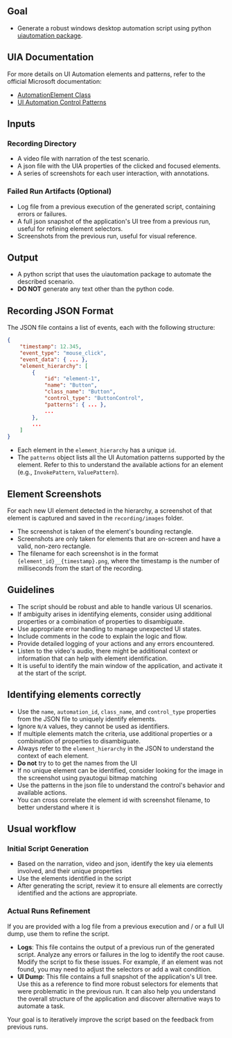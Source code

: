## Goal
- Generate a robust windows desktop automation script using python [uiautomation package](https://github.com/yinkaisheng/Python-UIAutomation-for-Windows).

## UIA Documentation
For more details on UI Automation elements and patterns, refer to the official Microsoft documentation:
- [AutomationElement Class](https://learn.microsoft.com/en-us/dotnet/api/system.windows.automation.automationelement?view=windowsdesktop-9.0)
- [UI Automation Control Patterns](https://learn.microsoft.com/en-us/dotnet/framework/ui-automation/ui-automation-control-patterns)

## Inputs

### Recording Directory
- A video file with narration of the test scenario.
- A json file with the UIA properties of the clicked and focused elements.
- A series of screenshots for each user interaction, with annotations.
### Failed Run Artifacts (Optional)
- Log file from a previous execution of the generated script, containing errors or failures.
- A full json snapshot of the application's UI tree from a previous run, useful for refining element selectors.
- Screenshots from the previous run, useful for visual reference.

## Output
- A python script that uses the uiautomation package to automate the described scenario.
- **DO NOT** generate any  text other than the python code.

## Recording JSON Format
The JSON file contains a list of events, each with the following structure:
```json
{
    "timestamp": 12.345,
    "event_type": "mouse_click",
    "event_data": { ... },
    "element_hierarchy": [
        {
            "id": "element-1",
            "name": "Button",
            "class_name": "Button",
            "control_type": "ButtonControl",
            "patterns": { ... },
            ...
        },
        ...
    ]
}
```
- Each element in the `element_hierarchy` has a unique `id`.
- The `patterns` object lists all the UI Automation patterns supported by the element. Refer to this to understand the available actions for an element (e.g., `InvokePattern`, `ValuePattern`).

## Element Screenshots
For each new UI element detected in the hierarchy, a screenshot of that element is captured and saved in the `recording/images` folder.
- The screenshot is taken of the element's bounding rectangle.
- Screenshots are only taken for elements that are on-screen and have a valid, non-zero rectangle.
- The filename for each screenshot is in the format `{element_id}__{timestamp}.png`, where the timestamp is the number of milliseconds from the start of the recording.

## Guidelines
- The script should be robust and able to handle various UI scenarios.
- If ambiguity arises in identifying elements, consider using additional properties or a combination of properties to disambiguate.
- Use appropriate error handling to manage unexpected UI states.
- Include comments in the code to explain the logic and flow.
- Provide detailed logging of your actions and any errors encountered.
- Listen to the video's audio, there might be additional context or information that can help with element identification.
- It is useful to identify the main window of the application, and activate it at the start of the script.

## Identifying elements correctly
- Use the `name`, `automation_id`, `class_name`, and `control_type` properties from the JSON file to uniquely identify elements.
- Ignore `N/A` values, they cannot be used as identifiers.
- If multiple elements match the criteria, use additional properties or a combination of properties to disambiguate.
- Always refer to the `element_hierarchy` in the JSON to understand the context of each element.
- **Do not** try to to get the names from the UI
- If no unique element can be identified, consider looking for the image in the screenshot using pyautogui bitmap matching
- Use the patterns in the json file to understand the control's behavior and available actions.
- You can cross correlate the element id with screenshot filename, to better understand where it is

## Usual workflow

### Initial Script Generation
- Based on the narration, video and json, identify the key uia elements involved, and their unique properties
- Use the elements identified in the script
- After generating the script, review it to ensure all elements are correctly identified and the actions are appropriate.

### Actual Runs Refinement
If you are provided with a log file from a previous execution and / or a full UI dump, use them to refine the script.
- **Logs**: This file contains the output of a previous run of the generated script. Analyze any errors or failures in the log to identify the root cause. Modify the script to fix these issues. For example, if an element was not found, you may need to adjust the selectors or add a wait condition.
- **UI Dump**: This file contains a full snapshot of the application's UI tree. Use this as a reference to find more robust selectors for elements that were problematic in the previous run. It can also help you understand the overall structure of the application and discover alternative ways to automate a task.

Your goal is to iteratively improve the script based on the feedback from previous runs.
